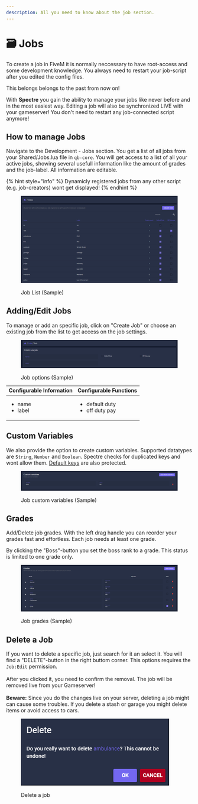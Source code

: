 ```yaml
---
description: All you need to know about the job section.
---
```


# 🗃 Jobs

To create a job in FiveM it is normally neccessary to have root-access and some development knowledge. You always need to restart your job-script after you edited the config files.

This belongs belongs to the past from now on!

With **Spectre** you gain the ability to manage your jobs like never before and in the most easiest way. Editing a job will also be synchronized LIVE with your gameserver! You don't need to restart any job-connected script anymore!

## How to manage Jobs

Navigate to the Development - Jobs section. You get a list of all jobs from your Shared/Jobs.lua file in `qb-core`. You will get access to a list of all your active jobs, showing several usefull information like the amount of grades and the job-label. All information are editable.&#x20;

{% hint style="info" %}
Dynamicly registered jobs from any other script (e.g. job-creators) wont get displayed!
{% endhint %}

<figure><img src="../.gitbook/assets/jobs.PNG" alt=""><figcaption><p>Job List (Sample)</p></figcaption></figure>

## Adding/Edit Jobs

To manage or add an specific job, click on "Create Job" or choose an existing job from the list to get access on the job settings.&#x20;

<figure><img src="../.gitbook/assets/createuser.PNG" alt=""><figcaption><p>Job options (Sample)</p></figcaption></figure>

| Configurable Information             | Configurable Functions                              |
| ------------------------------------ | --------------------------------------------------- |
| <ul><li>name</li><li>label</li></ul> | <ul><li>default duty</li><li>off duty pay</li></ul> |

## Custom Variables

We also provide the option to create custom variables. Supported datatypes are `String`, `Number` and `Boolean`. Spectre checks for duplicated keys and wont allow them. [Default keys](jobs.md#adding-edit-jobs) are also protected.

<figure><img src="../.gitbook/assets/job_custom_vars.PNG" alt=""><figcaption><p>Job custom variables (Sample)</p></figcaption></figure>

## Grades

Add/Delete job grades. With the left drag handle you can reorder your grades fast and effortless. Each job needs at least one grade.

By clicking the "Boss"-button you set the boss rank to a grade. This status is limited to one grade only.&#x20;

<figure><img src="../.gitbook/assets/job_grades.PNG" alt=""><figcaption><p>Job grades (Sample)</p></figcaption></figure>

## Delete a Job

If you want to delete a specific job, just search for it an select it. You will find a "DELETE"-button in the right buttom corner. This options requires the `Job:Edit` permission.\
\
After you clicked it, you need to confirm the removal. The job will be removed live from your Gameserver!\
\
**Beware:** Since you do the changes live on your server, deleting a job might can cause some troubles. If you delete a stash or garage you might delete items or avoid access to cars.

<figure><img src="../.gitbook/assets/delete.PNG" alt=""><figcaption><p>Delete a job</p></figcaption></figure>

